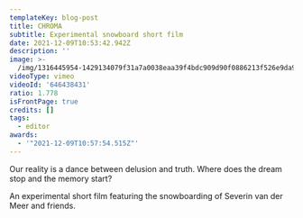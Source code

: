 ```yaml
---
templateKey: blog-post
title: CHROMA
subtitle: Experimental snowboard short film
date: 2021-12-09T10:53:42.942Z
description: ''
image: >-
  /img/1316445954-1429134079f31a7a0038eaa39f4bdc909d90f0886213f526e9da954cebc530b3-d_1920x1080.jpg
videoType: vimeo
videoId: '646438431'
ratio: 1.778
isFrontPage: true
credits: []
tags:
  - editor
awards:
  - '"2021-12-09T10:57:54.515Z"'
---
```

Our reality is a dance between delusion and truth. Where does the dream stop and the memory start?

An experimental short film featuring the snowboarding of Severin van der Meer and friends.

